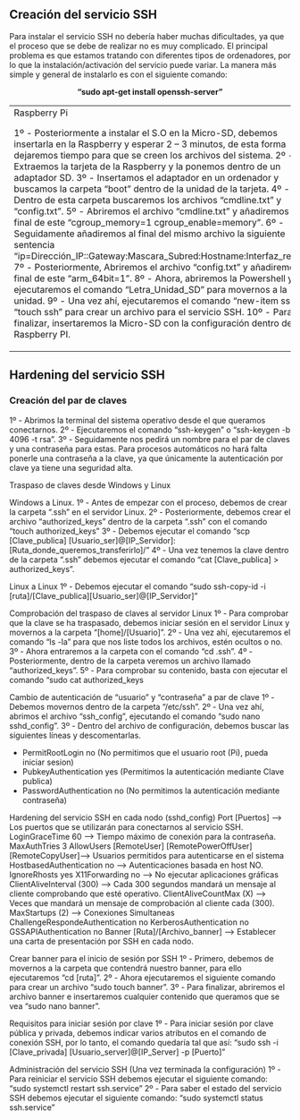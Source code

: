 ## Creación del servicio SSH
Para instalar el servicio SSH no debería haber muchas dificultades, ya que el proceso que se debe de realizar no es muy complicado. El principal problema es que estamos tratando con diferentes tipos de ordenadores, por lo que la instalación/activación del servicio puede variar. La manera más simple y general de instalarlo es con el siguiente comando:

<div align="center"> <b>
  “sudo apt-get install openssh-server” 
</b></div>

<table>
  <tr> 
    <td>
<div>
  Raspberry Pi
</div>

1º - Posteriormente a instalar el S.O en la Micro-SD, debemos insertarla en la Raspberry y esperar 2 – 3 minutos, de esta forma dejaremos tiempo para que se creen los archivos del sistema.
2º - Extraemos la tarjeta de la Raspberry y la ponemos dentro de un adaptador SD.
3º - Insertamos el adaptador en un ordenador y buscamos la carpeta “boot” dentro de la unidad de la tarjeta.
4º - Dentro de esta carpeta buscaremos los archivos “cmdline.txt” y “config.txt”.
5º - Abriremos el archivo “cmdline.txt” y añadiremos al final de este “cgroup_memory=1 cgroup_enable=memory”.
6º - Seguidamente añadiremos al final del mismo archivo la siguiente sentencia “ip=Dirección_IP::Gateway:Mascara_Subred:Hostname:Interfaz_red:off” 
7º - Posteriormente, Abriremos el archivo “config.txt” y añadiremos al final de este “arm_64bit=1”.
8º - Ahora, abriremos la Powershell y ejecutaremos el comando “Letra_Unidad_SD” para movernos a la unidad.
9º - Una vez ahí, ejecutaremos el comando “new-item ssh” o “touch ssh” para crear un archivo para el servicio SSH.
10º - Para finalizar, insertaremos la Micro-SD con la configuración dentro de la Raspberry PI.
    </td>
  </tr> 
</table>

## Hardening del servicio SSH 
### Creación del par de claves
1º - Abrimos la terminal del sistema operativo desde el que queramos conectarnos.
2º - Ejecutaremos el comando “ssh-keygen” o “ssh-keygen -b 4096 -t rsa”.
3º - Seguidamente nos pedirá un nombre para el par de claves y una contraseña para estas. Para procesos automáticos no hará falta ponerle una contraseña a la clave, ya que únicamente la autenticación por clave ya tiene una seguridad alta.

Traspaso de claves desde Windows y Linux

Windows a Linux.
1º - Antes de empezar con el proceso, debemos de crear la carpeta “.ssh” en el servidor Linux.
2º - Posteriormente, debemos crear el archivo “authorized_keys” dentro de la carpeta “.ssh” con el comando “touch authorized_keys”
3º - Debemos ejecutar el comando “scp [Clave_publica] [Usuario_ser]@[IP_Servidor]: [Ruta_donde_queremos_transferirlo]/”
4º - Una vez tenemos la clave dentro de la carpeta “.ssh” debemos ejecutar el comando “cat [Clave_publica] > authorized_keys”.

Linux a Linux
1º - Debemos ejecutar el comando “sudo ssh-copy-id -i [ruta]/[Clave_publica][Usuario_ser]@[IP_Servidor]”

Comprobación del traspaso de claves al servidor Linux
1º - Para comprobar que la clave se ha traspasado, debemos iniciar sesión en el servidor Linux y movernos a la carpeta “[home]/[Usuario]”.
2º - Una vez ahí, ejecutaremos el comando “ls -la” para que nos liste todos los archivos, estén ocultos o no.
3º - Ahora entraremos a la carpeta con el comando “cd .ssh”.
4º - Posteriormente, dentro de la carpeta veremos un archivo llamado “authorized_keys”.
5º - Para comprobar su contenido, basta con ejecutar el comando “sudo cat authorized_keys

Cambio de autenticación de “usuario” y “contraseña” a par de clave
1º - Debemos movernos dentro de la carpeta “/etc/ssh”.
2º - Una vez ahí, abrimos el archivo “ssh_config”, ejecutando el comando “sudo nano sshd_config”.
3º - Dentro del archivo de configuración, debemos buscar las siguientes líneas y descomentarlas.
- PermitRootLogin no (No permitimos que el usuario root (Pi), pueda iniciar sesion)
- PubkeyAuthentication yes (Permitimos la autenticación mediante Clave publica)
- PasswordAuthentication no (No permitimos la autenticación mediante contraseña)

Hardening del servicio SSH en cada nodo (sshd_config)
Port [Puertos] --> Los puertos que se utilizarán para conectarnos al servicio SSH.
LoginGraceTime 60 --> Tiempo máximo de conexión para la contraseña.
MaxAuthTries 3
AllowUsers [RemoteUser] [RemotePowerOffUser] [RemoteCopyUser]--> Usuarios permitidos para autenticarse en el sistema
HostbasedAuthentication no --> Autenticaciones basada en host NO.
IgnoreRhosts yes
X11Forwarding no --> No ejecutar aplicaciones gráficas
ClientAliveInterval (300) --> Cada 300 segundos mandará un mensaje al cliente comprobando que esté operativo.
ClientAliveCountMax (X) --> Veces que mandará un mensaje de comprobación al cliente cada (300).
MaxStartups (2) --> Conexiones Simultaneas
ChallengeRespondeAuthentication no
KerberosAuthentication no
GSSAPIAuthentication no
Banner [Ruta]/[Archivo_banner] --> Establecer una carta de presentación por SSH en cada nodo.

Crear banner para el inicio de sesión por SSH
1º - Primero, debemos de movernos a la carpeta que contendrá nuestro banner, para ello ejecutaremos 
“cd [ruta]”.
2º - Ahora ejecutaremos el siguiente comando para crear un archivo “sudo touch banner”.
3º - Para finalizar, abriremos el archivo banner e insertaremos cualquier contenido que queramos que se vea “sudo nano banner”.

Requisitos para iniciar sesión por clave
1º - Para iniciar sesión por clave pública y privada, debemos indicar varios atributos en el comando de 
conexión SSH, por lo tanto, el comando quedaría tal que así:
“sudo ssh -i [Clave_privada] [Usuario_server]@[IP_Server] -p [Puerto]”

Administración del servicio SSH (Una vez terminada la configuración)
1º - Para reiniciar el servicio SSH debemos ejecutar el siguiente comando:
“sudo systemctl restart ssh.service”
2º - Para saber el estado del servicio SSH debemos ejecutar el siguiente comando:
“sudo systemctl status ssh.service”

